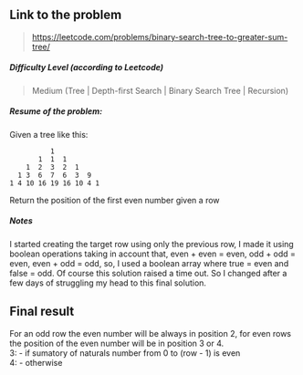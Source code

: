 ## Link to the problem
 
 > https://leetcode.com/problems/binary-search-tree-to-greater-sum-tree/
 
##### Difficulty Level (according to Leetcode)
 
 > Medium (Tree | Depth-first Search | Binary Search Tree | Recursion)
 
##### Resume of the problem:

Given a tree like this:

              1    
           1  1  1    
        1  2  3  2  1  
      1 3  6  7  6  3  9    
    1 4 10 16 19 16 10 4 1  

Return the position of the first even number given a row
 
  
##### Notes
 
I started creating the target row using only the previous row, 
I made it using boolean operations taking in account that, 
even + even = even, odd + odd = even, even + odd = odd, so, 
I used a boolean array where true = even and false = odd. Of course
this solution raised a time out. So I changed after a few days of 
struggling my head to this final solution. 


## Final result

For an odd row the even number will be always in position 2, for 
even rows the position of the even number will be in position
3 or 4.  
    3: - if sumatory of naturals number from 0 to (row - 1) is even  
    4: - otherwise 

